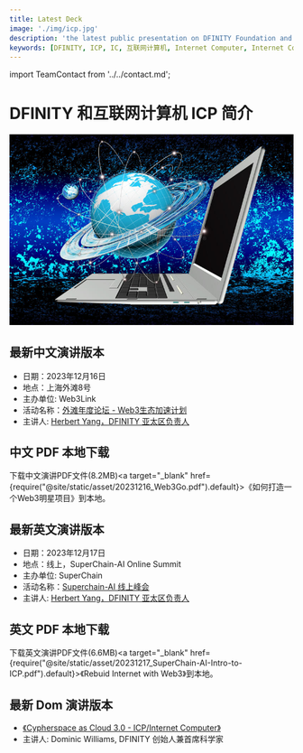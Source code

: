 ```yaml
---
title: Latest Deck
image: './img/icp.jpg'
description: 'the latest public presentation on DFINITY Foundation and Internet Computer'
keywords: [DFINITY, ICP, IC, 互联网计算机, Internet Computer, Internet Computer Protocol, Web3, Crypto, Blockchain, 区块链, 加密货币, DApp, 去中心化, 去中心化应用, developer, startup]
---
```


import TeamContact from '../../contact.md';

# DFINITY 和互联网计算机 ICP 简介

![ICP](./img/icp.jpg)

## 最新中文演讲版本

- 日期：2023年12月16日
- 地点：上海外滩8号
- 主办单位: Web3Link
- 活动名称：[外滩年度论坛 - Web3生态加速计划](https://twitter.com/herbertyang/status/1734828977410506869)
- 主讲人: [Herbert Yang，DFINITY 亚太区负责人](https://herbertyang.xyz)

## 中文 PDF 本地下载

下载中文演讲PDF文件(8.2MB)<a target="\_blank" href={require("@site/static/asset/20231216_Web3Go.pdf").default}>《如何打造一个Web3明星项目》</a>到本地。

## 最新英文演讲版本

- 日期：2023年12月17日
- 地点：线上，SuperChain-AI Online Summit
- 主办单位: SuperChain
- 活动名称：[Superchain-AI 线上峰会](https://twitter.com/herbertyang/status/1735087275405726162)
- 主讲人: [Herbert Yang，DFINITY 亚太区负责人](https://herbertyang.xyz)

## 英文 PDF 本地下载

下载英文演讲PDF文件(6.6MB)<a target="\_blank" href={require("@site/static/asset/20231217_SuperChain-AI-Intro-to-ICP.pdf").default}>《Rebuid Internet with Web3》</a>到本地。

## 最新 Dom 演讲版本

- [《Cypherspace as Cloud 3.0 - ICP/Internet Computer》](https://deck.internetcomputer.org/)
- 主讲人: Dominic Williams, DFINITY 创始人兼首席科学家


<TeamContact />